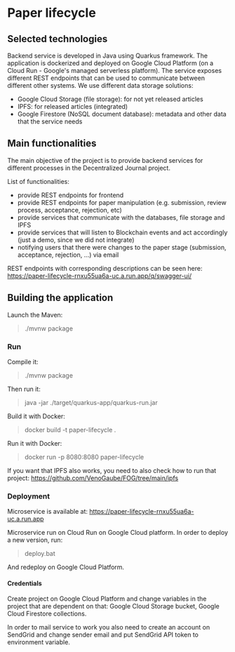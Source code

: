 # Paper lifecycle

## Selected technologies

Backend service is developed in Java using Quarkus framework. The application is dockerized and deployed on Google Cloud Platform (on a Cloud Run - Google's managed serverless platform). The service exposes different REST endpoints that can be used to communicate between different other systems.
We use different data storage solutions:
* Google Cloud Storage (file storage): for not yet released articles
* IPFS: for released articles (integrated)
* Google Firestore (NoSQL document database): metadata and other data that the service needs

## Main functionalities

The main objective of the project is to provide backend services for different processes in the Decentralized Journal project.

List of functionalities:
* provide REST endpoints for frontend
* provide REST endpoints for paper manipulation (e.g. submission, review process, acceptance, rejection, etc)
* provide services that communicate with the databases, file storage and IPFS
* provide services that will listen to Blockchain events and act accordingly (just a demo, since we did not integrate)
* notifying users that there were changes to the paper stage (submission, acceptance, rejection, ...) via email

REST endpoints with corresponding descriptions can be seen here:
https://paper-lifecycle-rnxu55ua6a-uc.a.run.app/q/swagger-ui/

## Building the application

Launch the Maven:

> ./mvnw package

### Run 

Compile it:

> ./mvnw package

Then run it:

> java -jar ./target/quarkus-app/quarkus-run.jar

Build it with Docker:

> docker build -t paper-lifecycle .

Run it with Docker:

> docker run -p 8080:8080 paper-lifecycle

If you want that IPFS also works, you need to also check how to run that project: https://github.com/VenoGaube/FOG/tree/main/ipfs

### Deployment

Microservice is available at: https://paper-lifecycle-rnxu55ua6a-uc.a.run.app

Microservice run on Cloud Run on Google Cloud platform. In order to deploy a new version,
run:

> deploy.bat

And redeploy on Google Cloud Platform.

#### Credentials

Create project on Google Cloud Platform and change variables in the project that are dependent on that: Google Cloud Storage bucket, Google Cloud Firestore collections.

In order to mail service to work you also need to create an account on SendGrid and change sender email and put SendGrid API token to environment variable.